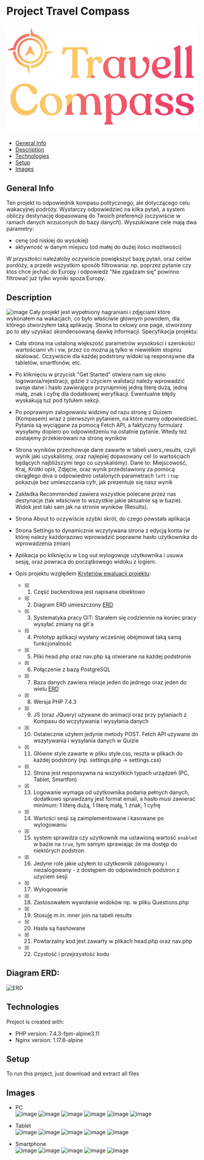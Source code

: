 # Project Travel Compass 
![Algorithm schema](./public/img/uploads/logo.png)

* [General Info](#general-info "Goto General Info")
* [Description](#description "Goto General Description")
* [Technologies](#technologies "Goto General Technologies")
* [Setup](#setup "Goto General Setup")
* [Images](#images "Goto General Images")

## General Info
Ten projekt to odpowiednik kompasu politycznego, ale dotyczącego celu wakacyjnej podróży. Wystarczy odpowiedzieć na kilka pytań, a system obliczy destynację dopasowaną do Twoich preferencji (oczywiście w ramach danych wrzuconych do bazy danych). Wyszukiwane cele mają dwa parametry: 
* cenę (od niskiej do wysokiej)
* aktywność w danym miejscu (od małej do dużej ilości możliwości)

W przyszłości należałoby oczywiście powiększyć bazę pytań, oraz celów pordóży, a przede wszystkim sposób filtrowania: np. poprzez pytanie czy ktos chce jechać do Europy i odpowiedź "Nie zgadzam się" powinno filtrować już tylko wyniki spoza Europy. 

## Description
![image](https://user-images.githubusercontent.com/47715648/148698375-07919857-6c39-4136-bbf7-911dc472f772.png)
Cały projekt jest wypełniony nagraniani i zdjęciami które wykonałem na wakacjach, co było właściwie głównym powodem, dla którego stworzyłem taką aplikację. 
Strona to celowy one page, stworzony po to aby uzyskać skondensowaną dawkę informacji.
Specyfikacja projektu:
* Cała strona ma ustaloną większość parametrów wysokości i szerokości wartościami vh i vw, przez co można ją tylko w niewielkim stopniu skalować. Oczywiście dla każdej podstrony widoki są responsywne dla tabletów, smartfonów, etc.
* Po kliknięciu w przycisk "Get Started" otwiera nam się okno logowania/rejestracji, gdzie z użyciem walidacji należy wprowadzić swoje dane i hasło zawierające przynajmniej jedną literę dużą, jedną małą, znak i cyfrę dla dodatkowej weryfikacji. Ewentualne błędy wyskakują tuż pod tytułem sekcji.  
* Po poprawnym zalogowaniu widzimy od razu stronę z Quizem (Kompasem) wraz z pierwszym pytaniem, na które mamy odpowiedzieć. Pytania są wyciągane za pomocą Fetch API, a faktyczny formularz wysyłamy dopiero po odpowiedzeniu na ostatnie pytanie. Wtedy też zostajemy przekierowani na stronę wyników  
*  Strona wyników przechowuje dane zawarte w tabeli users_results, czyli wynik jaki uzyskaliśmy, oraz najlepiej dopasowany cel (o wartościach będących najbliższymi tego co uzyskaliśmy). Dane to: Miejscowość, Kraj, Krótki opis, Zdjęcie, oraz wynik przedstawiony za pomocą okrągłego diva o odpowiednio ustalonych parametrach `left` i `top` pokazuje bez umieszczania cyfr, jak prezentuje się nasz wynik
* Zakładka Recommended zawiera wszystkie polecane przez nas destynacje (tak właściwie to wszystkie jakie aktualnie są w bazie). Widok jest taki sam jak na stronie wyników (Results).  
* Strona About to oczywiście szybki skrót, do czego powstała aplikacja  
* Strona Settings to dynamicznie wczytywana strona z edycją konta (w której nalezy każdorazowo wprowadzić poprawne hasło użytkownika do wprowadzenia zmian)  

* Aplikacja po kliknięciu w Log out wylogowuje użytkownika i usuwa sesję, oraz powraca do początkowego widoku z logiem. 
* Opis projektu względem [Kryteriów ewaluacji projektu](https://torus.uck.pk.edu.pl/~awidlak/content/25):
     * [x] 1. Część backendowa jest napisana obiektowo  
     * [x] 2. Diagram ERD umieszczony [ERD](#erd "Goto General Diagram ERD")  
     * [x] 3. Systematyka pracy GIT: Starałem się codziennie na koniec pracy wysyłać zmiany na git'a  
     * [x] 4. Prototyp aplikacji wysłany wcześniej obejmował taką samą funkcjonalność  
     * [x] 5. Pliki head.php oraz nav.php są otwierane na każdej podstronie  
     * [x] 6. Połączenie z bazą PostgreSQL
     * [x] 7. Baza danych zawiera relacje jeden do jednego oraz jeden do wielu [ERD](#erd "Goto General Diagram ERD")
     * [x] 8. Wersja PHP 7.4.3
     * [x] 9. JS (oraz JQuery) używane do animacji oraz przy pytaniach z Kompasu do wczytywania i wysyłania danych
     * [x] 10. Ostatecznie użyłem jedynie metody POST. Fetch API używane do wszytywania i wysyłania danych w Quizie
     * [x] 11. Główne style zawarte w pliku style.css, reszta w plikach do każdej podstrony (np. settings.php -> settings.css)
     * [x] 12. Strona jest responsywna na wszystkich typach urządzeń (PC, Tablet, Smartfon)
     * [x] 13. Logowanie wymaga od użytkownika podania pełnych danych, dodatkowo sprawdzany jest format email, a hasło musi zawierać minimum: 1 literę dużą, 1 literę małą, 1 znak, 1 cyfrę
     * [x] 14. Wartości sesji są zaimplementowane i kasowane po wylogowaniu
     * [x] 15. system sprawdza czy użytkownik ma ustawioną wartość `enabled` w bazie na `true`, tym samym sprawiając że ma dostęp do niektórych podstron
     * [x] 16. Jedyne role jakie użyłem to użytkownik zalogowany i niezalogowany - z dostępem do odpowiednich podstron z użyciem sesji
     * [x] 17. Wylogowanie
     * [x] 18. Zastosowałem wywołanie widoków np. w pliku Questions.php
     * [x] 19. Stosuję m.in. inner join na tabeli results
     * [x] 20. Hasła są hashowane
     * [x] 21. Powtarzalny kod jest zawarty w plikach head.php oraz nav.php
     * [x] 22. Czystość i przejrzystość kodu

## Diagram ERD:
![ERD](https://user-images.githubusercontent.com/47715648/148699194-d97f4d6d-266b-469b-951f-e3cf4a6b0b96.png)


## Technologies
Project is created with:
* PHP version: 7.4.3-fpm-alpine3.11
* Nginx version: 1.17.8-alpine

## Setup
To run this project, just download and extract all files

## Images
* PC  
![image](https://user-images.githubusercontent.com/47715648/148698375-07919857-6c39-4136-bbf7-911dc472f772.png)
![image](https://user-images.githubusercontent.com/47715648/148698561-3092ef5c-4454-4790-8b65-cb4cdcfa78a1.png)
![image](https://user-images.githubusercontent.com/47715648/148698664-e58b0090-c431-4015-b5c8-8c49a1a5526f.png)
![image](https://user-images.githubusercontent.com/47715648/148698730-80ecb05a-c472-4505-8fa7-65b1587264d4.png)
![image](https://user-images.githubusercontent.com/47715648/148698913-d258110a-5025-4dac-ba2c-5fff5b0592ad.png)
![image](https://user-images.githubusercontent.com/47715648/148698964-511520d0-0ad4-497c-8a84-b93114df220d.png)

* Tablet  
![image](https://user-images.githubusercontent.com/47715648/148736114-17c71fff-8e55-4f1f-9a4b-0726d1a9544d.png)
![image](https://user-images.githubusercontent.com/47715648/148736062-42d93a65-af46-4384-a549-408716687584.png)
![image](https://user-images.githubusercontent.com/47715648/148698878-81c081b5-b703-46e7-87ea-047bd262cb0c.png)
![image](https://user-images.githubusercontent.com/47715648/148698926-acf6c25b-258c-4b97-b9c9-b2abc2014e9f.png)
![image](https://user-images.githubusercontent.com/47715648/148736016-67517454-4600-496a-bda6-02b8d1d432fb.png)

* Smartphone  
![image](https://user-images.githubusercontent.com/47715648/148698585-4f6a3234-f39d-4570-9188-7b0a45d3cb0e.png)
![image](https://user-images.githubusercontent.com/47715648/148698678-15fea78f-0d2f-4d87-b0d7-f06f66edae9c.png)
![image](https://user-images.githubusercontent.com/47715648/148698787-d9c37d60-da3a-4ad8-b07b-16789da334db.png)
![image](https://user-images.githubusercontent.com/47715648/148698856-7152e0bd-c8d3-4801-aaca-3fa821164931.png)
![image](https://user-images.githubusercontent.com/47715648/148735920-e4751960-46b1-4721-9487-0a5444644d42.png)
